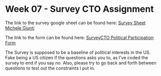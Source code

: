 # Week 07 - Survey CTO Assignment

The link to the survey google sheet can be found here: [Survey Sheet Michele Giunti](https://docs.google.com/spreadsheets/d/1Ge2T-LTPc3JfW4PLyY-P_V5J61pxVxhdjogubiHslmQ/edit?usp=sharing)

The link to the form can be found here: [SurveyCTO Political Participation Form](https://gui2de.surveycto.com/collect/michele_giunti_week07_form?caseid=)

The Survey is supposed to be a baseline of political interests in the US. Fake being a US citizen if the questions asks you to, as I've coded the survey to end if you say no. Also, please try to go back and forth between questions to test out the constraints I put in.
